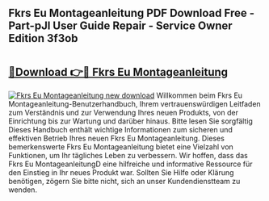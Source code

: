 ## Fkrs Eu Montageanleitung PDF Download Free - Part-pJl User Guide Repair - Service Owner Edition 3f3ob

# <h2><a href="http://df6cuso.blite.top/?on=Fkrs+Eu+Montageanleitung">🔗Download 👉🔴 Fkrs Eu Montageanleitung</a></h2>

[![Fkrs Eu Montageanleitung new download](https://i.imgur.com/lujVjoI.png)](http://df6cuso.blite.top/?on=Fkrs+Eu+Montageanleitung)
Willkommen beim Fkrs Eu Montageanleitung-Benutzerhandbuch, Ihrem vertrauenswürdigen Leitfaden zum Verständnis und zur Verwendung Ihres neuen Produkts, von der Einrichtung bis zur Wartung und darüber hinaus. Bitte lesen Sie sorgfältig Dieses Handbuch enthält wichtige Informationen zum sicheren und effektiven Betrieb Ihres neuen Fkrs Eu Montageanleitung. Dieses bemerkenswerte Fkrs Eu Montageanleitung bietet eine Vielzahl von Funktionen, um Ihr tägliches Leben zu verbessern. Wir hoffen, dass das Fkrs Eu MontageanleitungD eine hilfreiche und informative Ressource für den Einstieg in Ihr neues Produkt war. Sollten Sie Hilfe oder Klärung benötigen, zögern Sie bitte nicht, sich an unser Kundendienstteam zu wenden.

